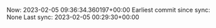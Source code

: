 Now: 2023-02-05 09:36:34.360197+00:00 Earliest commit since sync: None Last sync: 2023-02-05 00:29:30+00:00
